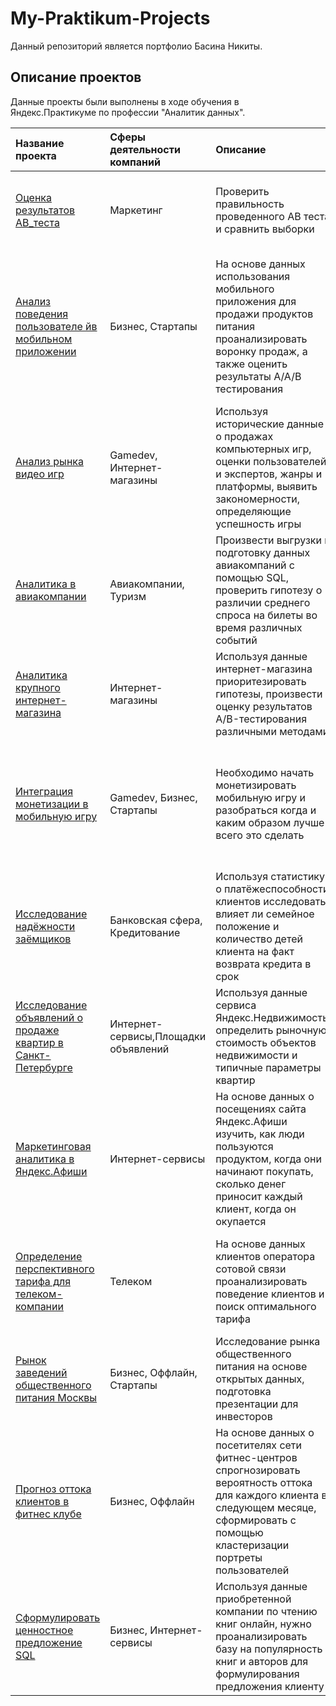 # My-Praktikum-Projects

Данный репозиторий является портфолио Басина Никиты. 

## Описание проектов

Данные проекты были выполнены в ходе обучения в Яндекс.Практикуме по профессии "Аналитик данных".

| Название проекта |Сферы деятельности компаний| Описание | Используемые библиотеки и навыки | 
| :---------------------- | :---------------------- | :---------------------- | :---------------------- |
| [Oценкa результатов AB_теста](review_of_ab_test) |Маркетинг| Проверить правильность проведенного АВ теста и сравнить выборки| *Tableau, Pandas, Python, Plotly, SciPy, Math, Проверка статистических гипотез* |
| [Анализ поведения пользователе йв мобильном приложении](analysis_users_mobile_app) |Бизнес, Стартапы| На основе данных использования мобильного приложения для продажи продуктов питания проанализировать воронку продаж, а также оценить результаты A/A/B тестирования | *A/B-тестирование, Matplotlib, Pandas, Plotly, Python, Seaborn, Визуализация данных, Проверка статистических гипотез, Продуктовые метрики, Событийная аналитика* |
| [Анализ рынка видео игр](vgame_market) |Gamedev, Интернет-магазины | Используя исторические данные о продажах компьютерных игр, оценки пользователей и экспертов, жанры и платформы, выявить закономерности, определяющие успешность игры | *Matplotlib NumPy Pandas*, *Python*, *Исследовательский анализ данных*, *Описательная статистика*, *Предобработка данных*, *Проверка статистических гипотез* |
| [Аналитика в авиакомпании](analytics_in_airline) |Авиакомпании, Туризм| Произвести выгрузки и подготовку данных авиакомпаний с помощью SQL, проверить гипотезу о различии среднего спроса на билеты во время различных событий| *Matplotlib*, *Pandas*, *Python*, *SQL*, *SciPy*, *Проверка статистических гипотез* |
| [Аналитика крупного интернет-магазина](analytics_of_ecom) |Интернет-магазины| Используя данные интернет-магазина приоритезировать гипотезы, произвести оценку результатов A/B-тестирования различными методами | *A/B-тестирование, Matplotlib, Pandas, Python, SciPy, Проверка статистических гипотез* |
| [Интеграция монетизации в мобильную игру](monetization_of_the_game) |Gamedev, Бизнес, Стартапы| Необходимо начать монетизировать мобильную игру и разобраться когда и каким образом лучше всего это сделать| *Pandas, Python, Numpy, Seaborn, Matplotlib, Pyplot, SciPy, Math, Datetime, Mannwhitneyu, Plotly, Исследовательский анализ данных, Когортный анализ* |
| [Исследование надёжности заёмщиков](credibility_of_borrowers) |Банковская сфера, Кредитование| Используя статистику о платёжеспособности клиентов исследовать влияет ли семейное положение и количество детей клиента на факт возврата кредита в срок| *Pandas*, *PyMystem3*, *Python*, *Лемматизация*, *Предобработка данных*|
| [Исследование объявлений о продаже квартир в Санкт-Петербурге](sale_of_flats_spb) |Интернет-сервисы,Площадки объявлений| Используя данные сервиса Яндекс.Недвижимость, определить рыночную стоимость объектов недвижимости и типичные параметры квартир| *Matplotlib*, *Pandas*, *Python*, *Визуализация данных*, *Исследовательский анализ данных*, *Предобработка данных* |
| [Маркетинговая аналитика в Яндекс.Афиши](marketing_in_yandex_afisha) |Интернет-сервисы| На основе данных о посещениях сайта Яндекс.Афиши изучить, как люди пользуются продуктом, когда они начинают покупать, сколько денег приносит каждый клиент, когда он окупается| *Matplotlib*, *Pandas*, *Python*, *Когортный анализ*, *Продуктовые метрики*, *Юнит-экономика* |
| [Определение перспективного тарифа для телеком-компании](tariff_for_telecoms) |Телеком| На основе данных клиентов оператора сотовой связи проанализировать поведение клиентов и поиск оптимального тарифа| *Matplotlib NumPy Pandas*, *Python SciPy*, *Описательная статистика*, *проверка статистических гипотез* |
| [Рынок заведений общественного питания Москвы](market_of_restaurants_msk) |Бизнес, Оффлайн, Стартапы| Исследование рынка общественного питания на основе открытых данных, подготовка презентации для инвесторов| *Pandas, Plotly, Python, Seaborn, Визуализация данных* |
| [Прогноз оттока клиентов в фитнес клубе](strategy_of_fitness_club) |Бизнес, Оффлайн|На основе данных о посетителях сети фитнес-центров спрогнозировать вероятность оттока для каждого клиента в следующем месяце, сформировать с помощью кластеризации портреты пользователей| *Matplotlib, Pandas, Python, Scikit-learn, Seaborn, Классификация, Кластеризация, Машинное обучение* |
| [Сформулировать ценностное предложение SQL](analysis_of_data_using_SQL) |Бизнес, Интернет-сервисы| Используя данные приобретенной компании по чтению книг онлайн, нужно проанализировать базу на популярность книг и авторов для формулирования предложения клиенту | *Pandas, BS4, SQLAlchemy* |
